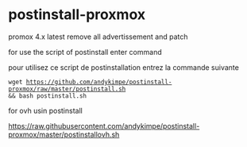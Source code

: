 postinstall-proxmox
===================

promox 4.x latest remove all advertissement and patch

for use the script of postinstall enter command

pour utilisez ce script de postinstallation entrez la commande suivante

<code>wget https://github.com/andykimpe/postinstall-proxmox/raw/master/postinstall.sh && bash postinstall.sh</code>

for ovh usin postinstall

https://raw.githubusercontent.com/andykimpe/postinstall-proxmox/master/postinstallovh.sh
